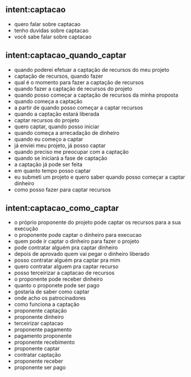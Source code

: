 <!-- Captação -->
## intent:captacao
- quero falar sobre captacao
- tenho duvidas sobre captacao
- você sabe falar sobre captacao

## intent:captacao_quando_captar
- quando poderei efetuar a captação de recursos do meu projeto
- captação de recursos, quando fazer
- qual é o momento para fazer a captação de recursos
- quando fazer a captação de recursos do projeto
- quando posso começar a captação de recursos da minha proposta
- quando começa a captação
- a partir de quando posso começar a captar recursos
- quando a captação estará liberada
- captar recursos do projeto
- quero captar, quando posso iniciar
- quando começa a arrecadação de dinheiro
- quando eu começo a captar
- já enviei meu projeto, já posso captar
- quando preciso me preocupar com a captação
- quando se iniciará a fase de captação
- a captação já pode ser feita
- em quanto tempo posso captar
- eu submeti um projeto e quero saber quando posso começar a captar dinheiro
- como posso fazer para captar recursos

## intent:captacao_como_captar
- o próprio proponente do projeto pode captar os recursos para a sua execução
- o proponente pode captar o dinheiro para execucao
- quem pode ir captar o dinheiro para fazer o projeto
- pode contratar alguém pra captar dinheiro
- depois de aprovado quem vai pegar o dinheiro liberado
- posso contratar alguém pra captar pra mim
- quero contratar alguem pra captar recurso
- posso terceirizar a captacao de recursos
- o proponente pode receber dinheiro
- quanto o proponete pode ser pago
- gostaria de saber como captar
- onde acho os patrocinadores
- como funciona a captação
- proponente captação
- proponente dinheiro
- terceirizar captacao
- proponente pagamento
- pagamento proponente
- proponente recebimento
- proponente captar
- contratar captação
- proponente receber
- proponente ser pago
